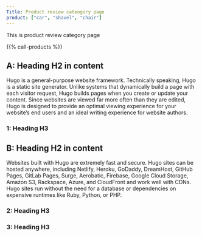 ```yaml
---
Title: Product review cateogory page
product: ["car", "shavel", "chair"]
---
```

This is product review category page

{{% call-products %}}

## A: Heading H2 in content
Hugo is a general-purpose website framework. Technically speaking, Hugo is a static site generator. Unlike systems that dynamically build a page with each visitor request, Hugo builds pages when you create or update your content. Since websites are viewed far more often than they are edited, Hugo is designed to provide an optimal viewing experience for your website’s end users and an ideal writing experience for website authors.
### 1: Heading H3

## B: Heading H2 in content
Websites built with Hugo are extremely fast and secure. Hugo sites can be hosted anywhere, including Netlify, Heroku, GoDaddy, DreamHost, GitHub Pages, GitLab Pages, Surge, Aerobatic, Firebase, Google Cloud Storage, Amazon S3, Rackspace, Azure, and CloudFront and work well with CDNs. Hugo sites run without the need for a database or dependencies on expensive runtimes like Ruby, Python, or PHP.

### 2: Heading H3
### 3: Heading H3



